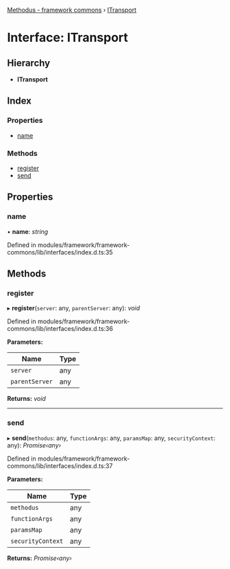 [Methodus - framework commons](../globals.md) › [ITransport](itransport.md)

# Interface: ITransport

## Hierarchy

* **ITransport**

## Index

### Properties

* [name](itransport.md#name)

### Methods

* [register](itransport.md#register)
* [send](itransport.md#send)

## Properties

###  name

• **name**: *string*

Defined in modules/framework/framework-commons/lib/interfaces/index.d.ts:35

## Methods

###  register

▸ **register**(`server`: any, `parentServer`: any): *void*

Defined in modules/framework/framework-commons/lib/interfaces/index.d.ts:36

**Parameters:**

Name | Type |
------ | ------ |
`server` | any |
`parentServer` | any |

**Returns:** *void*

___

###  send

▸ **send**(`methodus`: any, `functionArgs`: any, `paramsMap`: any, `securityContext`: any): *Promise‹any›*

Defined in modules/framework/framework-commons/lib/interfaces/index.d.ts:37

**Parameters:**

Name | Type |
------ | ------ |
`methodus` | any |
`functionArgs` | any |
`paramsMap` | any |
`securityContext` | any |

**Returns:** *Promise‹any›*
